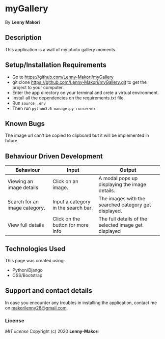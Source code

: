 # myGallery

By **Lenny Makori**

## Description
This application is a wall of my photo gallery moments.

## Setup/Installation Requirements
* Go to https://github.com/Lenny-Makori/myGallery
* git clone https://github.com/Lenny-Makori/myGallery.git to get the project to your computer.
* Enter the app directory on your terminal and crete a virtual environment.
* Install all the dependencies on the requirements.txt file.
* Run `source .env`
* Then run `python3.6 manage.py runserver`

## Known Bugs
The image url can't be copied to clipboard but it will be implemented in future.

## Behaviour Driven Development
| Behaviour  | Input | Output |
| ------------- | ------------- | ------------- |
| Viewing an image details | Click on an image. | A modal pops up displaying the image details. |
| Search for an image category. | Input a category in the search bar. | The images with the searched category get displayed.  |
| View full details | Click on the button for more info | The full details of the selected image get displayed |

## Technologies Used
This page was created using: 
* Python/Django
* CSS/Bootstrap

## Support and contact details
In case you encounter any  troubles in installing the application, contact me on makorilenny28@gmail.com.


### License
*MIT license*
Copyright (c) 2020 **Lenny-Makori**